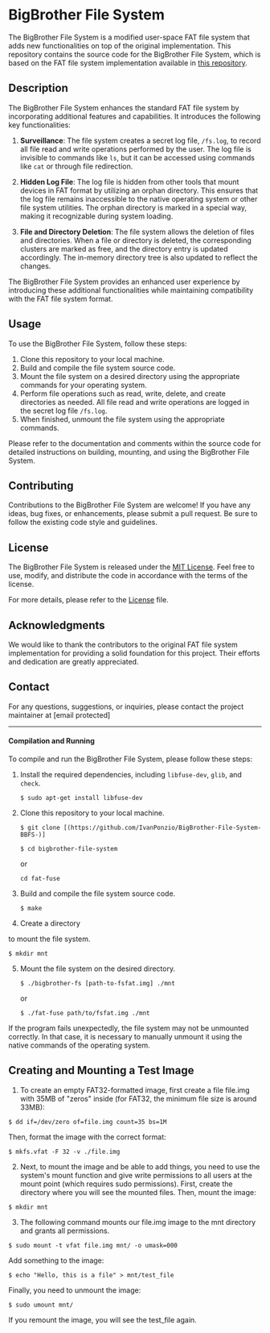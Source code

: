 
# BigBrother File System

The BigBrother File System is a modified user-space FAT file system that adds new functionalities on top of the original implementation. This repository contains the source code for the BigBrother File System, which is based on the FAT file system implementation available in [this repository](https://github.com/ebiggers/fat-fuse).

## Description

The BigBrother File System enhances the standard FAT file system by incorporating additional features and capabilities. It introduces the following key functionalities:

1. **Surveillance**: The file system creates a secret log file, `/fs.log`, to record all file read and write operations performed by the user. The log file is invisible to commands like `ls`, but it can be accessed using commands like `cat` or through file redirection.

2. **Hidden Log File**: The log file is hidden from other tools that mount devices in FAT format by utilizing an orphan directory. This ensures that the log file remains inaccessible to the native operating system or other file system utilities. The orphan directory is marked in a special way, making it recognizable during system loading.

3. **File and Directory Deletion**: The file system allows the deletion of files and directories. When a file or directory is deleted, the corresponding clusters are marked as free, and the directory entry is updated accordingly. The in-memory directory tree is also updated to reflect the changes.

The BigBrother File System provides an enhanced user experience by introducing these additional functionalities while maintaining compatibility with the FAT file system format.

## Usage

To use the BigBrother File System, follow these steps:

1. Clone this repository to your local machine.
2. Build and compile the file system source code.
3. Mount the file system on a desired directory using the appropriate commands for your operating system.
4. Perform file operations such as read, write, delete, and create directories as needed. All file read and write operations are logged in the secret log file `/fs.log`.
5. When finished, unmount the file system using the appropriate commands.

Please refer to the documentation and comments within the source code for detailed instructions on building, mounting, and using the BigBrother File System.

## Contributing

Contributions to the BigBrother File System are welcome! If you have any ideas, bug fixes, or enhancements, please submit a pull request. Be sure to follow the existing code style and guidelines.

## License

The BigBrother File System is released under the [MIT License](link-to-license-file). Feel free to use, modify, and distribute the code in accordance with the terms of the license.

For more details, please refer to the [License](link-to-license-file) file.

## Acknowledgments

We would like to thank the contributors to the original FAT file system implementation for providing a solid foundation for this project. Their efforts and dedication are greatly appreciated.

## Contact

For any questions, suggestions, or inquiries, please contact the project maintainer at [email protected]

---

#### Compilation and Running

To compile and run the BigBrother File System, please follow these steps:

1. Install the required dependencies, including `libfuse-dev`, `glib`, and `check`.
   ```shell
   $ sudo apt-get install libfuse-dev
   ```

2. Clone this repository to your local machine.
   ```shell
   $ git clone [(https://github.com/IvanPonzio/BigBrother-File-System-BBFS-)]

   $ cd bigbrother-file-system
   ```
   or 

   ```shell
   cd fat-fuse
    ```

3. Build and compile the file system source code.
   ```shell
   $ make
   ```

4. Create a directory

 to mount the file system.
   ```shell
   $ mkdir mnt
   ```

5. Mount the file system on the desired directory.
   ```shell
   $ ./bigbrother-fs [path-to-fsfat.img] ./mnt
    ```
    or

    ```shell
   $ ./fat-fuse path/to/fsfat.img ./mnt
   ```

If the program fails unexpectedly, the file system may not be unmounted correctly. In that case, it is necessary to manually unmount it using the native commands of the operating system.



## Creating and Mounting a Test Image


1. To create an empty FAT32-formatted image, first create a file file.img with 35MB of "zeros" inside (for FAT32, the minimum file size is around 33MB):

```shell
$ dd if=/dev/zero of=file.img count=35 bs=1M
```

Then, format the image with the correct format:

```shell
$ mkfs.vfat -F 32 -v ./file.img
```

2. Next, to mount the image and be able to add things, you need to use the system's mount function and give write permissions to all users at the mount point (which requires sudo permissions). First, create the directory where you will see the mounted files. Then, mount the image:

```shell
$ mkdir mnt
```

3. The following command mounts our file.img image to the mnt directory and grants all permissions.
   
```shell
$ sudo mount -t vfat file.img mnt/ -o umask=000
```
Add something to the image:

```shell
$ echo "Hello, this is a file" > mnt/test_file
```

Finally, you need to unmount the image:

```shell
$ sudo umount mnt/
```

If you remount the image, you will see the test_file again.

